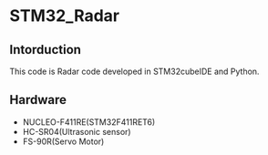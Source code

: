 # STM32_Radar

## Intorduction
This code is Radar code developed in STM32cubeIDE and Python.

## Hardware
- NUCLEO-F411RE(STM32F411RET6)
- HC-SR04(Ultrasonic sensor)
- FS-90R(Servo Motor)
